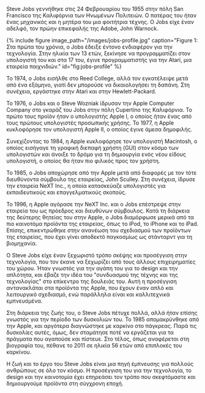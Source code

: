 Steve Jobs γεννήθηκε στις 24 Φεβρουαρίου του 1955 στην πόλη San Francisco της Καλιφόρνια των Ηνωμένων Πολιτειών. Ο πατέρας του ήταν ένας μηχανικός και η μητέρα του μια φοιτήτρια τέχνης. Ο Jobs είχε έναν αδελφό, τον πρώην επικεφαλής της Adobe, John Warnock.

{% include figure image_path="/images/jobs-profile.jpg" caption="Figure 1: Στα πρώτα του χρόνια, ο Jobs έδειξε έντονο ενδιαφέρον για την τεχνολογία. Στην ηλικία των 13 ετών, ξεκίνησε να προγραμματίζει στον υπολογιστή του και στα 17 του, έγινε προγραμματιστής για την Atari, μια εταιρεία παιχνιδιών." id="fig:jobs-profile" %}

Το 1974, ο Jobs εισήλθε στο Reed College, αλλά τον εγκατέλειψε μετά από ένα εξάμηνο, γιατί δεν μπορούσε να δικαιολογήσει τη δαπάνη. Στη συνέχεια, εργάστηκε στην Atari και στην Hewlett-Packard.

Το 1976, ο Jobs και ο Steve Wozniak ίδρυσαν την Apple Computer Company στο γκαράζ του Jobs στην πόλη Cupertino της Καλιφόρνια. Το πρώτο τους προϊόν ήταν ο υπολογιστής Apple I, ο οποίος ήταν ένας από τους πρώτους υπολογιστές προσωπικής χρήσης. Το 1977, η Apple κυκλοφόρησε τον υπολογιστή Apple II, ο οποίος έγινε άμεσα δημοφιλής.

Συνεχίζοντας το 1984, η Apple κυκλοφόρησε τον υπολογιστή Macintosh, ο οποίος εισήγαγε τη γραφική διεπαφή χρήστη (GUI) στον κόσμο των υπολογιστών και άνοιξε το δρόμο για τη δημιουργία ενός νέου είδους υπολογιστή, ο οποίος θα ήταν πιο φιλικός προς τον χρήστη.

Το 1985, ο Jobs αποχώρησε από την Apple μετά από διαφορές με τον τότε διευθύνοντα σύμβουλο της εταιρείας, John Sculley. Στη συνέχεια, ίδρυσε την εταιρεία NeXT Inc., η οποία κατασκεύαζε υπολογιστές για εκπαιδευτικούς και επαγγελματικούς σκοπούς.

Το 1996, η Apple αγόρασε την NeXT Inc. και ο Jobs επέστρεψε στην εταιρεία του ως πρόεδρος και διευθύνων σύμβουλος. Κατά τη διάρκεια της δεύτερης θητείας του στην Apple, ο Jobs διαμόρφωσε μερικά από τα πιο καινοτόμα προϊόντα της εταιρείας, όπως το iPod, το iPhone και το iPad. Επίσης, επικεντρώθηκε στην ανανέωση του σχεδιασμού των προϊόντων της εταιρείας, που έχει γίνει αποδεκτό παγκοσμίως ως στάνταρντ για τη βιομηχανία.

Ο Steve Jobs είχε έναν ξεχωριστό τρόπο σκέψης και προσέγγιση στην τεχνολογία, που τον έκανε να ξεχωρίζει από τους άλλους επιχειρηματίες του χώρου. Ήταν γνωστός για την αγάπη του για το design και την απλότητα, και έβαζε την ιδέα του "συνδυασμού της τέχνης και της τεχνολογίας" στο επίκεντρο της δουλειάς του. Αυτή η προσέγγιση αντανακλάται στα προϊόντα της Apple, που έχουν έναν απλό και λειτουργικό σχεδιασμό, ενώ παράλληλα είναι και καλλιτεχνικά εμπνευσμένα.

Στη διάρκεια της ζωής του, ο Steve Jobs πέτυχε πολλά, αλλά ήταν επίσης γνωστός για την περίοδο των δυσκολιών του. Το 1985 απομακρύνθηκε από την Apple, και αργότερα διαγνώστηκε με καρκίνο στο πάγκρεας. Παρά τις δυσκολίες αυτές, όμως, δεν σταμάτησε ποτέ να εργάζεται για τα πράγματα που αγαπούσε και πίστευε. Στο τέλος, όπως αναφέρεται στη βιογραφία του, πέθανε το 2011 σε ηλικία 56 ετών από επιπλοκές του καρκίνου.

Η ζωή και το έργο του Steve Jobs είναι μια πηγή έμπνευσης για πολλούς ανθρώπους σε όλο τον κόσμο. Η προσέγγιση του για την τεχνολογία, το design και την καινοτομία έχει επηρεάσει τον τρόπο που σκεφτόμαστε και δημιουργούμε προϊόντα στη σύγχρονη εποχή.
